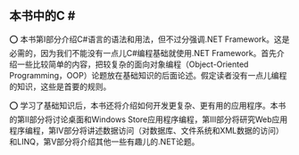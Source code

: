 ## 本书中的C \#


⭕️ 本书第I部分介绍C#语言的语法和用法，但不过分强调.NET Framework。这是必需的，因为我们不能没有一点儿C#编程基础就使用.NET Framework。首先介绍一些比较简单的内容，把较复杂的面向对象编程（Object-Oriented Programming，OOP）论题放在基础知识的后面论述。假定读者没有一点儿编程的知识，这些是首要的规则。

⭕️ 学习了基础知识后，本书还将介绍如何开发更复杂、更有用的应用程序。本书的第II部分将讨论桌面和Windows Store应用程序编程，第III部分将研究Web应用程序编程，第IV部分将讲述数据访问（对数据库、文件系统和XML数据的访问）和LINQ，第V部分将介绍其他一些有趣儿的.NET论题。